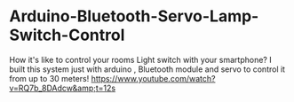 # Arduino-Bluetooth-Servo-Lamp-Switch-Control
How it's like to control your rooms Light switch with your smartphone? I built this system  just with arduino , Bluetooth module and servo to control it from up to 30 meters!  https://www.youtube.com/watch?v=RQ7b_8DAdcw&amp;t=12s
